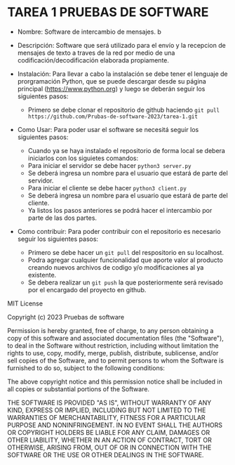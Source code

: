 # TAREA 1 PRUEBAS DE SOFTWARE
- Nombre: Software de intercambio de mensajes. b
- Descripción: Software que será utilizado para el envío y la recepcion de mensajes de texto a traves de la red por medio de una codificación/decodificación elaborada propiamente.
- Instalación:
    Para llevar a cabo la instalación se debe tener el lenguaje de prorgramación Python, que se puede descargar desde su página principal (https://www.python.org) y luego se deberán seguir los siguientes pasos:
    - Primero se debe clonar el repositorio de github haciendo `git pull https://github.com/Prubas-de-software-2023/tarea-1.git`

- Como Usar:
    Para poder usar el software se necesitá seguir los siguientes pasos:
    - Cuando ya se haya instalado el repositorio de forma local se debera iniciarlos con los siguietes comandos:
    - Para iniciar el servidor se debe hacer ``` python3 server.py ```
    - Se deberá ingresa un nombre para el usuario que estará de parte del servidor.
    - Para iniciar el cliente se debe hacer ``` python3 client.py ```
    - Se deberá ingresa un nombre para el usuario que estará de parte del cliente.
    - Ya listos los pasos anteriores se podrá hacer el intercambio por parte de las dos partes.
- Como contribuir: Para poder contribuir con el repositorio es necesario seguir los siguientes pasos:
    - Primero se debe hacer un `git pull` del respositorio en su localhost.
    - Podra agregar cualquier funcionalidad que aporte valor al producto creando nuevos archivos de codigo y/o modificaciones al ya existente.
    - Se debera realizar un `git push` la que posteriormente será revisado por el encargado del proyecto en github.

MIT License

Copyright (c) 2023 Pruebas de software

Permission is hereby granted, free of charge, to any person obtaining a copy
of this software and associated documentation files (the "Software"), to deal
in the Software without restriction, including without limitation the rights
to use, copy, modify, merge, publish, distribute, sublicense, and/or sell
copies of the Software, and to permit persons to whom the Software is
furnished to do so, subject to the following conditions:

The above copyright notice and this permission notice shall be included in all
copies or substantial portions of the Software.

THE SOFTWARE IS PROVIDED "AS IS", WITHOUT WARRANTY OF ANY KIND, EXPRESS OR
IMPLIED, INCLUDING BUT NOT LIMITED TO THE WARRANTIES OF MERCHANTABILITY,
FITNESS FOR A PARTICULAR PURPOSE AND NONINFRINGEMENT. IN NO EVENT SHALL THE
AUTHORS OR COPYRIGHT HOLDERS BE LIABLE FOR ANY CLAIM, DAMAGES OR OTHER
LIABILITY, WHETHER IN AN ACTION OF CONTRACT, TORT OR OTHERWISE, ARISING FROM,
OUT OF OR IN CONNECTION WITH THE SOFTWARE OR THE USE OR OTHER DEALINGS IN THE
SOFTWARE.

